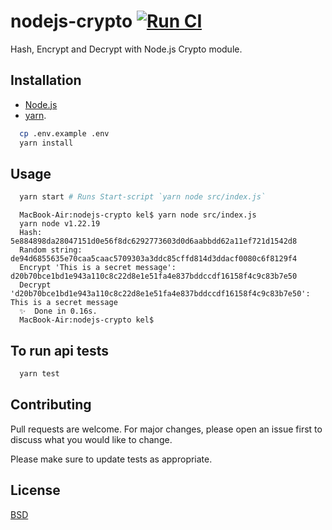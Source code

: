 # nodejs-crypto [![Run CI](https://github.com/kkamara/node-react-boilerplate/actions/workflows/node.js.yml/badge.svg)](https://github.com/kkamara/node-react-boilerplate/actions/workflows/node.js.yml)

Hash, Encrypt and Decrypt with Node.js Crypto module.

## Installation

* [Node.js](https://nodejs.org/en/)
* [yarn](https://yarnpkg.com/).

```bash
  cp .env.example .env
  yarn install
```

## Usage

```bash
  yarn start # Runs Start-script `yarn node src/index.js`
```

```
  MacBook-Air:nodejs-crypto kel$ yarn node src/index.js
  yarn node v1.22.19
  Hash: 5e884898da28047151d0e56f8dc6292773603d0d6aabbdd62a11ef721d1542d8
  Random string: de94d6855635e70caa5caac5709303a3ddc85cffd814d3ddacf0080c6f8129f4
  Encrypt 'This is a secret message': d20b70bce1bd1e943a110c8c22d8e1e51fa4e837bddccdf16158f4c9c83b7e50
  Decrypt 'd20b70bce1bd1e943a110c8c22d8e1e51fa4e837bddccdf16158f4c9c83b7e50': This is a secret message
  ✨  Done in 0.16s.
  MacBook-Air:nodejs-crypto kel$
```

## To run api tests

```bash
  yarn test
```

## Contributing
Pull requests are welcome. For major changes, please open an issue first to discuss what you would like to change.

Please make sure to update tests as appropriate.

## License
[BSD](https://opensource.org/licenses/BSD-3-Clause)
